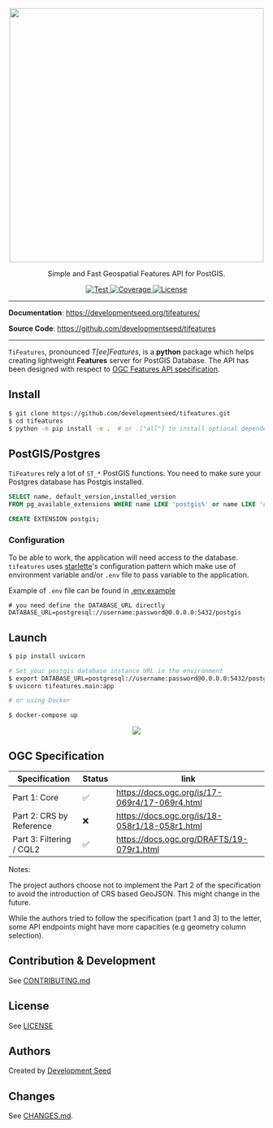 <p align="center">
  <img width="500" src="https://user-images.githubusercontent.com/10407788/172736520-18da1910-87ac-41a9-b6f0-6c6ae503bd5e.png"/>
  <p align="center">Simple and Fast Geospatial Features API for PostGIS.</p>
</p>
<p align="center">
  <a href="https://github.com/developmentseed/tifeatures/actions?query=workflow%3ACI" target="_blank">
      <img src="https://github.com/developmentseed/tifeatures/workflows/CI/badge.svg" alt="Test">
  </a>
  <a href="https://codecov.io/gh/developmentseed/tifeatures" target="_blank">
      <img src="https://codecov.io/gh/developmentseed/tifeatures/branch/master/graph/badge.svg" alt="Coverage">
  </a>
  <a href="https://github.com/developmentseed/tifeatures/blob/master/LICENSE" target="_blank">
      <img src="https://img.shields.io/github/license/developmentseed/tifeatures.svg" alt="License">

  </a>
</p>

---

**Documentation**: <a href="https://developmentseed.org/tifeatures/" target="_blank">https://developmentseed.org/tifeatures/</a>

**Source Code**: <a href="https://github.com/developmentseed/tifeatures" target="_blank">https://github.com/developmentseed/tifeatures</a>

---

`TiFeatures`, pronounced *T[ee]Features*, is a **python** package which helps creating lightweight **Features** server for PostGIS Database. The API has been designed with respect to [OGC Features API specification](https://github.com/opengeospatial/ogcapi-features).

## Install

```bash
$ git clone https://github.com/developmentseed/tifeatures.git
$ cd tifeatures
$ python -m pip install -e .  # or .["all"] to install optional dependencies
```

## PostGIS/Postgres

`TiFeatures` rely a lot of `ST_*` PostGIS functions. You need to make sure your Postgres database has Postgis installed.

```sql
SELECT name, default_version,installed_version
FROM pg_available_extensions WHERE name LIKE 'postgis%' or name LIKE 'address%';
```

```sql
CREATE EXTENSION postgis;
```

### Configuration

To be able to work, the application will need access to the database. `tifeatures` uses [starlette](https://www.starlette.io/config/)'s configuration pattern which make use of environment variable and/or `.env` file to pass variable to the application.

Example of `.env` file can be found in [.env.example](https://github.com/developmentseed/tifeatures/blob/master/.env.example)

```
# you need define the DATABASE_URL directly
DATABASE_URL=postgresql://username:password@0.0.0.0:5432/postgis
```

## Launch

```bash
$ pip install uvicorn

# Set your postgis database instance URL in the environment
$ export DATABASE_URL=postgresql://username:password@0.0.0.0:5432/postgis
$ uvicorn tifeatures.main:app

# or using Docker

$ docker-compose up
```

<p align="center">
  <img src="https://user-images.githubusercontent.com/10407788/199774870-2e385617-bae8-4513-9349-d97e43670767.png"/>
</p>

## OGC Specification

Specification | Status | link |
|          -- |     -- |   -- |
Part 1: Core             | ✅ | https://docs.ogc.org/is/17-069r4/17-069r4.html
Part 2: CRS by Reference | ❌ | https://docs.ogc.org/is/18-058r1/18-058r1.html
Part 3: Filtering / CQL2 | ✅ | https://docs.ogc.org/DRAFTS/19-079r1.html

Notes:

The project authors choose not to implement the Part 2 of the specification to avoid the introduction of CRS based GeoJSON. This might change in the future.

While the authors tried to follow the specification (part 1 and 3) to the letter, some API endpoints might have more capacities (e.g geometry column selection).

## Contribution & Development

See [CONTRIBUTING.md](https://github.com/developmentseed/tifeatures/blob/master/CONTRIBUTING.md)

## License

See [LICENSE](https://github.com/developmentseed/tifeatures/blob/master/LICENSE)

## Authors

Created by [Development Seed](<http://developmentseed.org>)

## Changes

See [CHANGES.md](https://github.com/developmentseed/tifeatures/blob/master/CHANGES.md).

